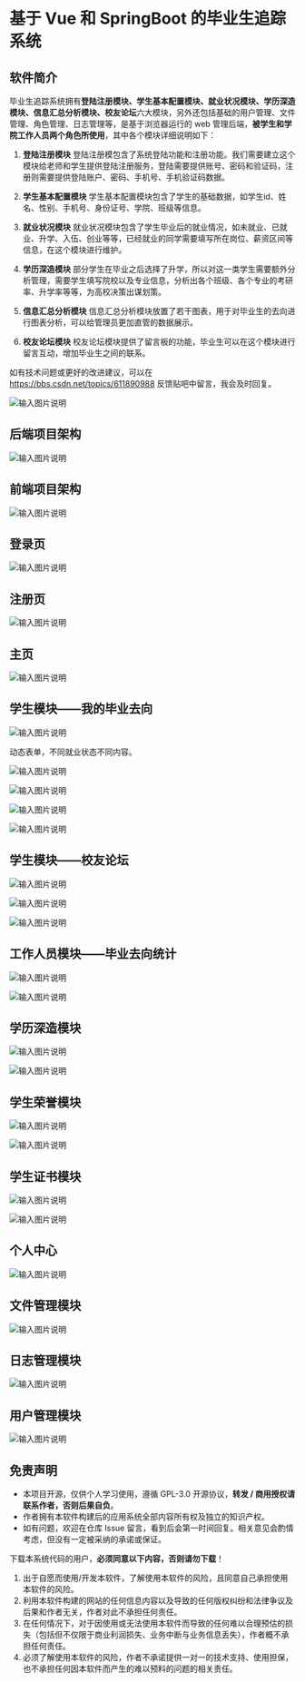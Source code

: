 # 基于 Vue 和 SpringBoot 的毕业生追踪系统

## 软件简介

毕业生追踪系统拥有**登陆注册模块、学生基本配置模块、就业状况模块、学历深造模块、信息汇总分析模块、校友论坛**六大模块，另外还包括基础的用户管理、文件管理、角色管理、日志管理等，是基于浏览器运行的 web 管理后端，**被学生和学院工作人员两个角色所使用**，其中各个模块详细说明如下：

1. **登陆注册模块**
     登陆注册模包含了系统登陆功能和注册功能。我们需要建立这个模块给老师和学生提供登陆注册服务，登陆需要提供账号、密码和验证码，注册则需要提供登陆账户、密码、手机号、手机验证码数据。

2. **学生基本配置模块**
     学生基本配置模块包含了学生的基础数据，如学生id、姓名、性别、手机号、身份证号、学院、班级等信息。

3. **就业状况模块**
     就业状况模块包含了学生毕业后的就业情况，如未就业、已就业、升学、入伍、创业等等，已经就业的同学需要填写所在岗位、薪资区间等信息，在这个模块进行维护。

4. **学历深造模块**
     部分学生在毕业之后选择了升学，所以对这一类学生需要额外分析管理，需要学生填写院校以及专业信息，分析出各个班级、各个专业的考研率、升学率等等，为高校决策出谋划策。

5. **信息汇总分析模块**
     信息汇总分析模块放置了若干图表，用于对毕业生的去向进行图表分析，可以给管理员更加直管的数据展示。

6. **校友论坛模块**
     校友论坛模块提供了留言板的功能，毕业生可以在这个模块进行留言互动，增加毕业生之间的联系。

如有技术问题或更好的改进建议，可以在 <https://bbs.csdn.net/topics/611890988> 反馈贴吧中留言，我会及时回复。

![输入图片说明](image/4.png)

## 后端项目架构

![输入图片说明](image/2.png)

## 前端项目架构

![输入图片说明](image/3.png)

## 登录页

![输入图片说明](image/4.png)

## 注册页

![输入图片说明](image/5.png)

## 主页

![输入图片说明](image/6.png)

## 学生模块——我的毕业去向

![输入图片说明](image/7.png)

动态表单，不同就业状态不同内容。

![输入图片说明](image/8.png)

![输入图片说明](image/9.png)

![输入图片说明](image/10.png)

![输入图片说明](image/11.png)

## 学生模块——校友论坛

![输入图片说明](image/12.png)

![输入图片说明](image/13.png)

![输入图片说明](image/14.png)

## 工作人员模块——毕业去向统计

![输入图片说明](image/15.png)

![输入图片说明](image/16.png)

## 学历深造模块

![输入图片说明](image/17.png)

![输入图片说明](image/18.png)

## 学生荣誉模块

![输入图片说明](image/19.png)

![输入图片说明](image/20.png)

## 学生证书模块

![输入图片说明](image/21.png)

![输入图片说明](image/22.png)

## 个人中心

![输入图片说明](image/23.png)

## 文件管理模块

![输入图片说明](image/24.png)

## 日志管理模块

![输入图片说明](image/25.png)

## 用户管理模块

![输入图片说明](image/26.png)

## 免责声明

- 本项目开源，仅供个人学习使用，遵循 GPL-3.0 开源协议，**转发 / 商用授权请联系作者，否则后果自负**。
- 作者拥有本软件构建后的应用系统全部内容所有权及独立的知识产权。
- 如有问题，欢迎在仓库 Issue 留言，看到后会第一时间回复。相关意见会酌情考虑，但没有一定被采纳的承诺或保证。

下载本系统代码的用户，**必须同意以下内容，否则请勿下载**！

1. 出于自愿而使用/开发本软件，了解使用本软件的风险，且同意自己承担使用本软件的风险。
2. 利用本软件构建的网站的任何信息内容以及导致的任何版权纠纷和法律争议及后果和作者无关，作者对此不承担任何责任。
3. 在任何情况下，对于因使用或无法使用本软件而导致的任何难以合理预估的损失（包括但不仅限于商业利润损失、业务中断与业务信息丢失），作者概不承担任何责任。
4. 必须了解使用本软件的风险，作者不承诺提供一对一的技术支持、使用担保，也不承担任何因本软件而产生的难以预料的问题的相关责任。
